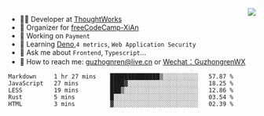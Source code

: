 <img align="right" src="https://github-readme-stats.vercel.app/api?username=guzhongren&show_icons=true&icon_color=805AD5&text_color=000&bg_color=ffffff&hide_title=true" />

- 👨‍💻  Developer at [ThoughtWorks](https://thoughtworks.com)
- 🏢 Organizer for [freeCodeCamp-XiAn](https://github.com/orgs/freeCodeCamp-XiAn)
- 🔭 Working on `Payment`
- 🌱 Learning [Deno](https://deno.land/),`4 metrics`,  `Web Application Security`
- 💬 Ask me about `Frontend`, `Typescript`...
- 🔎 How to reach me: [guzhognren@live.cn](guzhognren@live.cn) or [Wechat：GuzhongrenWX]()

<!--START_SECTION:waka-->
```text
Markdown     1 hr 27 mins    ██████████████▒░░░░░░░░░░   57.87 % 
JavaScript   27 mins         ████▓░░░░░░░░░░░░░░░░░░░░   18.25 % 
LESS         19 mins         ███▒░░░░░░░░░░░░░░░░░░░░░   12.86 % 
Rust         5 mins          █░░░░░░░░░░░░░░░░░░░░░░░░   03.54 % 
HTML         3 mins          ▓░░░░░░░░░░░░░░░░░░░░░░░░   02.39 % 
```
<!--END_SECTION:waka-->

